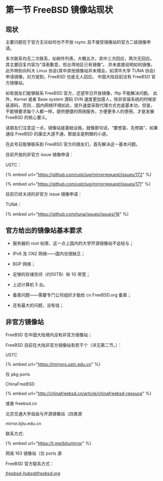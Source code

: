 # 第一节 FreeBSD 镜像站现状

## 现状

主要问题在于官方无论如何也不开放 rsync 且不接受镜像站的官方二级镜像申请。

多次联系均无二次联系，如邮件列表，大概五次，其中三次回应，两次无回应。
其主要回复内容为“深表歉意，但台湾地区已有镜像”。
并未直接说明如何镜像，此外特别向科大 Linux 协会(其中其他镜像站并未理会，如清华大学 TUNA 协会)申请镜像，对方提到，FreeBSD 也是无人回应。
中国大陆目前没有 FreeBSD 官方镜像站。

如有朋友们能够联系 FreeBSD 官方，还望早日开放镜像，lftp 不能解决问题。
此外，Kernel 或者 Base system 源码 SVN 速度更加感人，除非安装系统的时候安装源码，否则… 
国内网络环境如此，提升速度采取代理方式也是基本功，但是，不能够要求每个人都一样，提供便捷的网络服务，方便更多人的使用，才是发展 FreeBSD 的核心要义。

请朋友们注意这一点，镜像站是基础设施，就像那句话，“要想富，先修路”，如果通往 FreeBSD 的康庄大道不通，那就全是荆棘的小道。

在此号召能够联系到 FreeBSD 官方的朋友们，首先解决这一基本问题。

目前开放的非官方 issue 镜像申请：

USTC：

{% embed url="https://github.com/ustclug/mirrorrequest/issues/172" %}

{% embed url="https://github.com/ustclug/mirrorrequest/issues/171" %}

目前已经关闭的非官方 issue 镜像申请：

TUNA：

{% embed url="https://github.com/tuna/issues/issues/16" %}

## 官方给出的镜像站基本要求

- 服务器的 root 权限，这一点上国内的大学开源镜像站不会给与；

- IPv6 及 CN2 网络——国内也很缺乏；

- BGP 网络；

- 足够的存储空间（约50TB）和 1G 带宽；

- 上述计算机 5 台。

- 备案问题——需要专门公司组织才能给 cn.FreeBSD.org 备案；

- 还有最大的问题，没有钱； 　

## 非官方镜像站

FreeBSD 在中国大陆境内没有非官方镜像站；

FreeBSD 目前在大陆非官方镜像站有若干个（详见第二节。）：

USTC

{% embed url="https://mirrors.ustc.edu.cn" %}

仅 pkg ports

ChinaFreeBSD

{% embed url="http://chinafreebsd.cn/article/chinafreebsd-resouce" %}

或者 freebsd.cn

北京交通大学自由与开源镜像站（四类源

mirror.bjtu.edu.cn

联系方式:

{% embed url="https://t.me/bjtumirror" %}

网易 163 镜像站（仅 ports 源

FreeBSD 官方联系方式：

[_freebsd-hubs@freebsd.org_](mailto:freebsd-hubs@freebsd.org)

